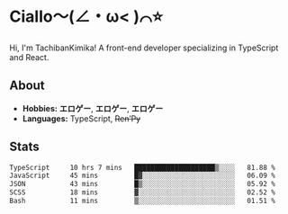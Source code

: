 # Ciallo～(∠・ω< )⌒⭐️

Hi, I'm TachibanKimika! A front-end developer specializing in TypeScript and React.

## About
- **Hobbies:** **エロゲー**, **エロゲー**, **エロゲー**
- **Languages:** TypeScript, ~~Ren’Py~~

## Stats
<!--START_SECTION:waka-->

```txt
TypeScript     10 hrs 7 mins   ████████████████████▒░░░░   81.88 %
JavaScript     45 mins         █▓░░░░░░░░░░░░░░░░░░░░░░░   06.09 %
JSON           43 mins         █▒░░░░░░░░░░░░░░░░░░░░░░░   05.92 %
SCSS           18 mins         ▓░░░░░░░░░░░░░░░░░░░░░░░░   02.52 %
Bash           11 mins         ▒░░░░░░░░░░░░░░░░░░░░░░░░   01.51 %
```

<!--END_SECTION:waka-->

<!-- ![Metrics](https://metrics.lecoq.io/TachibanaKimika?template=classic&base.activity=0&base.community=0&base.repositories=0&languages=1&isocalendar=1&isocalendar.duration=half-year&languages.limit=8&languages.sections=most-used&languages.colors=github&languages.threshold=0%25&languages.indepth=false&languages.recent.load=300&languages.recent.days=14&config.timezone=Asia%2FShanghai)
 -->
